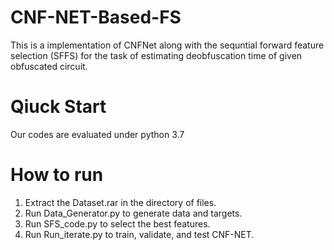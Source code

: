# CNF-NET-Based-FS

This is a implementation of CNFNet along with the sequntial forward feature selection (SFFS) for the task of estimating deobfuscation time of given obfuscated circuit.

# Qiuck Start 
Our codes are evaluated under python 3.7

# How to run
1. Extract the Dataset.rar in the directory of files. 
2. Run Data_Generator.py to generate data and targets.
3. Run SFS_code.py to select the best features. 
4. Run Run_iterate.py to train, validate, and test CNF-NET. 



